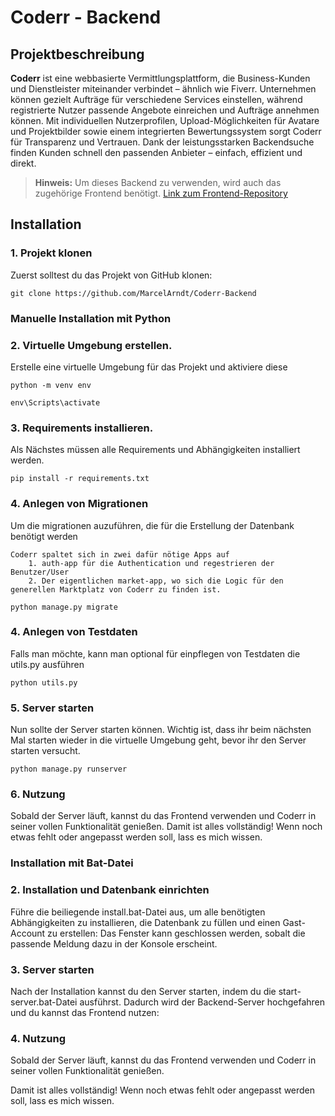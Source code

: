# Coderr - Backend

## Projektbeschreibung

**Coderr** ist eine webbasierte Vermittlungsplattform, die Business-Kunden und Dienstleister miteinander verbindet – ähnlich wie Fiverr. Unternehmen können gezielt Aufträge für verschiedene Services einstellen, während registrierte Nutzer passende Angebote einreichen und Aufträge annehmen können. Mit individuellen Nutzerprofilen, Upload-Möglichkeiten für Avatare und Projektbilder sowie einem integrierten Bewertungssystem sorgt Coderr für Transparenz und Vertrauen. Dank der leistungsstarken Backendsuche finden Kunden schnell den passenden Anbieter – einfach, effizient und direkt.

> **Hinweis:** Um dieses Backend zu verwenden, wird auch das zugehörige Frontend benötigt. <a href="https://github.com/MarcelArndt/Coderr-Frontend" target="_blank">Link zum Frontend-Repository</a>

## Installation

### 1. Projekt klonen
Zuerst solltest du das Projekt von GitHub klonen:

```
git clone https://github.com/MarcelArndt/Coderr-Backend
```

### Manuelle Installation mit Python

### 2. Virtuelle Umgebung erstellen.
Erstelle eine virtuelle Umgebung für das Projekt und aktiviere diese
```
python -m venv env
```

```
env\Scripts\activate
```

### 3. Requirements installieren.
Als Nächstes müssen alle Requirements und Abhängigkeiten installiert werden.
```
pip install -r requirements.txt
```

### 4. Anlegen von Migrationen
Um die migrationen auzuführen, die für die Erstellung der Datenbank benötigt werden

```
Coderr spaltet sich in zwei dafür nötige Apps auf
    1. auth-app für die Authentication und regestrieren der Benutzer/User
    2. Der eigentlichen market-app, wo sich die Logic für den generellen Marktplatz von Coderr zu finden ist.
```

```
python manage.py migrate
```

### 4. Anlegen von Testdaten
Falls man möchte, kann man optional für einpflegen von Testdaten die utils.py ausführen
```
python utils.py
```

### 5. Server starten
Nun sollte der Server starten können. Wichtig ist, dass ihr beim nächsten Mal starten wieder in die virtuelle Umgebung geht, bevor ihr den Server starten versucht.
```
python manage.py runserver
```

### 6. Nutzung
Sobald der Server läuft, kannst du das Frontend verwenden und Coderr in seiner vollen Funktionalität genießen.
Damit ist alles vollständig! Wenn noch etwas fehlt oder angepasst werden soll, lass es mich wissen.

### Installation mit Bat-Datei

### 2. Installation und Datenbank einrichten
Führe die beiliegende install.bat-Datei aus, um alle benötigten Abhängigkeiten zu installieren, die Datenbank zu füllen und einen Gast-Account zu erstellen:
Das Fenster kann geschlossen werden, sobalt die passende Meldung dazu in der Konsole erscheint.

### 3. Server starten
Nach der Installation kannst du den Server starten, indem du die start-server.bat-Datei ausführst. Dadurch wird der Backend-Server hochgefahren und du kannst das Frontend nutzen:

### 4. Nutzung
Sobald der Server läuft, kannst du das Frontend verwenden und Coderr in seiner vollen Funktionalität genießen.

Damit ist alles vollständig! Wenn noch etwas fehlt oder angepasst werden soll, lass es mich wissen.